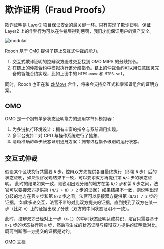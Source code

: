 # 欺诈证明（Fraud Proofs）

欺诈证明是 Layer2 项目保证安全的最关键一环。只有实现了欺诈证明，保证 Layer2 上的作弊行为可以在仲裁层得到惩罚，我们才能保证用户的资产安全。

![modular](/diagram/rooch-omo.svg)

Rooch 基于 [OMO](https://github.com/rooch-network/omo) 提供了链上交互式仲裁的能力。

1. 交互式欺诈证明的控辩双方通过交互找到 OMO MIPS 的分歧指令。
2. 在链上的仲裁合约中模拟执行该分歧指令。链上的仲裁合约可以用任意图灵完备的智能合约实现，比如上图中的 `MIPS.move` 和 `MIPS.sol`。

同时，Rooch 也正在和 [zkMove](https://github.com/young-rocks/zkmove) 合作，将来会支持交互式和零知识组合的证明方案。
## OMO

OMO 是一个拥有单步状态证明能力的通用字节码模拟器：

1. 为多链执行环境设计：拥有丰富的指令与系统调用实现。
2. 多平台支持：对 CPU 与操作系统进行了抽象。
3. 清晰准确的单步状态证明通用方案：拥有进程指令级别的运行状态。

## 交互式仲裁

假设某个区块执行共需要 `N` 步。控辩双方先提供各自最终执行（即第 `N` 步）后的状态证明，如果法官发现结果不一致，可以要求双方再提供第 `N/2` 步的状态证明。
此时的结果如果一致，则说明出现分歧的地方在第 `N/2` 步和第 `N` 步之间，法官可以要接双方提供第 `(N/2 + N) / 2` 步的证据；
如果结果不一致，则说明出现分歧的地方在第 `0` 步和第 `N/2` 步之间，法官可以要接双方提供第 `(N/2) / 2` 步的证据。
如此多轮交互，法官不断的对比双方提交的证据，直到找到了双方在某一步（比如 `m`）上的证据出现了分歧（双方的中间状态证明不一致）。

此时，控辩双方已经对上一步（`m-1`）的中间状态证明达成共识，法官只需要基于 `m-1` 步的状态执行第 `m` 步，然后将生成的状态证明与控辩双方提供的证明做对比，既可判断哪一方提交的证据是对的。

[OMO 文档](https://github.com/rooch-network/omo/blob/main/docs/guidelines.md)